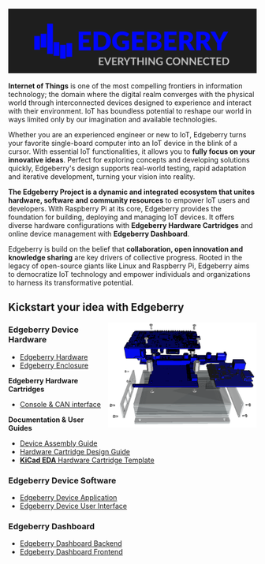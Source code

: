 ![Edgeberry Banner](https://github.com/Edgeberry/.github/blob/main/brand/Edgeberry_banner_EverythingIsConnected.png?raw=true)

**Internet of Things** is one of the most compelling frontiers in information technology; the domain where the digital realm converges with the physical world through interconnected devices designed to experience and interact with their environment. IoT has boundless potential to reshape our world in ways limited only by our imagination and available technologies.

Whether you are an experienced engineer or new to IoT, Edgeberry turns your favorite single-board computer into an IoT device in the blink of a cursor. With essential IoT functionalities, it allows you to **fully focus on your innovative ideas**. Perfect for exploring concepts and developing solutions quickly, Edgeberry's design supports real-world testing, rapid adaptation and iterative development, turning your vision into reality.

**The Edgeberry Project is a dynamic and integrated ecosystem that unites hardware, software and community resources** to empower IoT  users and developers. With Raspberry Pi at its core, Edgeberry provides the foundation for building, deploying and managing IoT devices. It offers diverse hardware configurations with **Edgeberry Hardware Cartridges** and online device management with **Edgeberry Dashboard**.

Edgeberry is build on the belief that **collaboration, open innovation and knowledge sharing** are key drivers of collective progress. Rooted in the legacy of open-source giants like Linux and Raspberry Pi, Edgeberry aims to democratize IoT technology and empower individuals and organizations to harness its transformative potential.

## Kickstart your idea with Edgeberry

<img src="https://github.com/Edgeberry/.github/blob/main/images/device_exploded.png?raw=true" align="right" width="60%"/>

### Edgeberry Device Hardware
- [Edgeberry Hardware](https://github.com/Edgeberry/Edgeberry-hardware)
- [Edgeberry Enclosure](https://www.thingiverse.com/thing:6595172)

**Edgeberry Hardware Cartridges**
- [Console & CAN interface](https://github.com/Edgeberry/Edgeberry-cartridge-console-can)

**Documentation & User Guides**
- [Device Assembly Guide](https://github.com/Edgeberry/.github/blob/main/documentation/Device_Assembly_Guide.pdf)
- [Hardware Cartridge Design Guide](https://github.com/Edgeberry/.github/blob/main/documentation/Hardware_Cartridge_Design_Guide.pdf)
- [**KiCad EDA** Hardware Cartridge Template](https://gitlab.com/kicad/libraries/kicad-templates/-/tree/master/Projects/Edgeberry_Cartridge?ref_type=heads)
### Edgeberry Device Software
 - [Edgeberry Device Application](https://github.com/Edgeberry/Edgeberry)
 - [Edgeberry Device User Interface](https://github.com/Edgeberry/Edgeberry-UI)
### Edgeberry Dashboard
 - [Edgeberry Dashboard Backend](https://github.com/Edgeberry/Edgeberry-dashboard)
 - [Edgeberry Dashboard Frontend](https://github.com/Edgeberry/Edgeberry-dashboard-UI)

<br clear="right"/>
